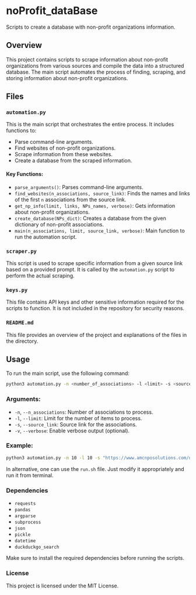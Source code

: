 # noProfit_dataBase

Scripts to create a database with non-profit organizations information.

## Overview

This project contains scripts to scrape information about non-profit organizations from various sources and compile the data into a structured database. The main script automates the process of finding, scraping, and storing information about non-profit organizations.

## Files

### `automation.py`

This is the main script that orchestrates the entire process. It includes functions to:

- Parse command-line arguments.
- Find websites of non-profit organizations.
- Scrape information from these websites.
- Create a database from the scraped information.

#### Key Functions:

- `parse_arguments()`: Parses command-line arguments.
- `find_websites(n_associations, source_link)`: Finds the names and links of the first `n` associations from the source link.
- `get_np_info(limit, links, NPs_names, verbose)`: Gets information about non-profit organizations.
- `create_database(NPs_dict)`: Creates a database from the given dictionary of non-profit associations.
- `main(n_associations, limit, source_link, verbose)`: Main function to run the automation script.

### `scraper.py`

This script is used to scrape specific information from a given source link based on a provided prompt. It is called by the `automation.py` script to perform the actual scraping.

### `keys.py`

This file contains API keys and other sensitive information required for the scripts to function. It is not included in the repository for security reasons.

### `README.md`

This file provides an overview of the project and explanations of the files in the directory.

## Usage

To run the main script, use the following command:

```sh
python3 automation.py -n <number_of_associations> -l <limit> -s <source_link> [-v]
```

### Arguments:

- `-n`, `--n_associations`: Number of associations to process.
- `-l`, `--limit`: Limit for the number of items to process.
- `-s`, `--source_link`: Source link for the associations.
- `-v`, `--verbose`: Enable verbose output (optional).

### Example:

```sh
python3 automation.py -n 10 -l 10 -s "https://www.amcnposolutions.com/directory-of-canadian-not-for-profit-associations/bc-a-to-c/" -v
```

In alternative, one can use the `run.sh` file. Just modify it appropriately and run it from terminal.

### Dependencies

- `requests`
- `pandas`
- `argparse`
- `subprocess`
- `json`
- `pickle`
- `datetime`
- `duckduckgo_search`

Make sure to install the required dependencies before running the scripts.

### License

This project is licensed under the MIT License.